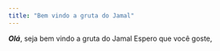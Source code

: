 ```yaml
---
title: "Bem vindo a gruta do Jamal"
---
```

***Olá***, seja bem vindo a gruta do Jamal
Espero que você goste,
